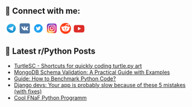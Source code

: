 ## 🔎 Connect with me:
[<img src="https://github.com/bullbesh/bullbesh/blob/main/images/Telegram.png" width="32" height="32" />](https://t.me/bullbesh)
[<img src="https://github.com/bullbesh/bullbesh/blob/main/images/VK.png" width="32" height="32" />](https://vk.com/bullbesh)
[<img src="https://github.com/bullbesh/bullbesh/blob/main/images/Twitter.png" width="32" height="32" />](https://twitter.com/bullbesh1)
[<img src="https://github.com/bullbesh/bullbesh/blob/main/images/Instagram.png" width="32" height="32" />](https://www.instagram.com/bullbesh)
[<img src="https://github.com/bullbesh/bullbesh/blob/main/images/Reddit.png" width="32" height="32" />](https://www.reddit.com/user/bullbesh)
[<img src="https://github.com/bullbesh/bullbesh/blob/main/images/YouTube.png" width="32" height="32" />](https://www.youtube.com/channel/UCtfjRs6uzgq5mfm8S06WTcg)

## 📕 Latest r/Python Posts
<!-- BLOG-POST-LIST:START -->
- [TurtleSC - Shortcuts for quickly coding turtle.py art](https://www.reddit.com/r/Python/comments/1lqv6nw/turtlesc_shortcuts_for_quickly_coding_turtlepy_art/)
- [MongoDB Schema Validation: A Practical Guide with Examples](https://www.reddit.com/r/Python/comments/1lqs9qs/mongodb_schema_validation_a_practical_guide_with/)
- [Guide: How to Benchmark Python Code?](https://www.reddit.com/r/Python/comments/1lqrmyi/guide_how_to_benchmark_python_code/)
- [Django devs: Your app is probably slow because of these 5 mistakes &lpar;with fixes&rpar;](https://www.reddit.com/r/Python/comments/1lqly55/django_devs_your_app_is_probably_slow_because_of/)
- [Cool FNaF Python Programm](https://www.reddit.com/r/Python/comments/1lqku3g/cool_fnaf_python_programm/)
<!-- BLOG-POST-LIST:END -->
